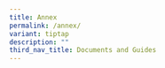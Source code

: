 ```yaml
---
title: Annex
permalink: /annex/
variant: tiptap
description: ""
third_nav_title: Documents and Guides
---
```


